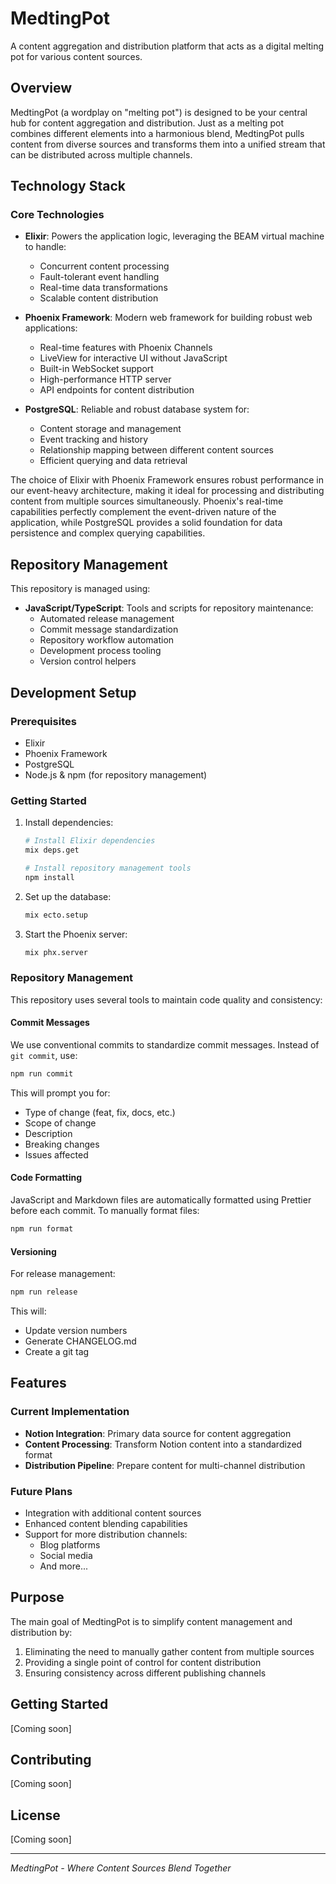 # MedtingPot

A content aggregation and distribution platform that acts as a digital melting pot for various
content sources.

## Overview

MedtingPot (a wordplay on "melting pot") is designed to be your central hub for content aggregation
and distribution. Just as a melting pot combines different elements into a harmonious blend,
MedtingPot pulls content from diverse sources and transforms them into a unified stream that can be
distributed across multiple channels.

## Technology Stack

### Core Technologies

- **Elixir**: Powers the application logic, leveraging the BEAM virtual machine to handle:

  - Concurrent content processing
  - Fault-tolerant event handling
  - Real-time data transformations
  - Scalable content distribution

- **Phoenix Framework**: Modern web framework for building robust web applications:

  - Real-time features with Phoenix Channels
  - LiveView for interactive UI without JavaScript
  - Built-in WebSocket support
  - High-performance HTTP server
  - API endpoints for content distribution

- **PostgreSQL**: Reliable and robust database system for:
  - Content storage and management
  - Event tracking and history
  - Relationship mapping between different content sources
  - Efficient querying and data retrieval

The choice of Elixir with Phoenix Framework ensures robust performance in our event-heavy
architecture, making it ideal for processing and distributing content from multiple sources
simultaneously. Phoenix's real-time capabilities perfectly complement the event-driven nature of the
application, while PostgreSQL provides a solid foundation for data persistence and complex querying
capabilities.

## Repository Management

This repository is managed using:

- **JavaScript/TypeScript**: Tools and scripts for repository maintenance:
  - Automated release management
  - Commit message standardization
  - Repository workflow automation
  - Development process tooling
  - Version control helpers

## Development Setup

### Prerequisites

- Elixir
- Phoenix Framework
- PostgreSQL
- Node.js & npm (for repository management)

### Getting Started

1. Install dependencies:

   ```bash
   # Install Elixir dependencies
   mix deps.get

   # Install repository management tools
   npm install
   ```

2. Set up the database:

   ```bash
   mix ecto.setup
   ```

3. Start the Phoenix server:
   ```bash
   mix phx.server
   ```

### Repository Management

This repository uses several tools to maintain code quality and consistency:

#### Commit Messages

We use conventional commits to standardize commit messages. Instead of `git commit`, use:

```bash
npm run commit
```

This will prompt you for:

- Type of change (feat, fix, docs, etc.)
- Scope of change
- Description
- Breaking changes
- Issues affected

#### Code Formatting

JavaScript and Markdown files are automatically formatted using Prettier before each commit. To
manually format files:

```bash
npm run format
```

#### Versioning

For release management:

```bash
npm run release
```

This will:

- Update version numbers
- Generate CHANGELOG.md
- Create a git tag

## Features

### Current Implementation

- **Notion Integration**: Primary data source for content aggregation
- **Content Processing**: Transform Notion content into a standardized format
- **Distribution Pipeline**: Prepare content for multi-channel distribution

### Future Plans

- Integration with additional content sources
- Enhanced content blending capabilities
- Support for more distribution channels:
  - Blog platforms
  - Social media
  - And more...

## Purpose

The main goal of MedtingPot is to simplify content management and distribution by:

1. Eliminating the need to manually gather content from multiple sources
2. Providing a single point of control for content distribution
3. Ensuring consistency across different publishing channels

## Getting Started

[Coming soon]

## Contributing

[Coming soon]

## License

[Coming soon]

---

_MedtingPot - Where Content Sources Blend Together_
